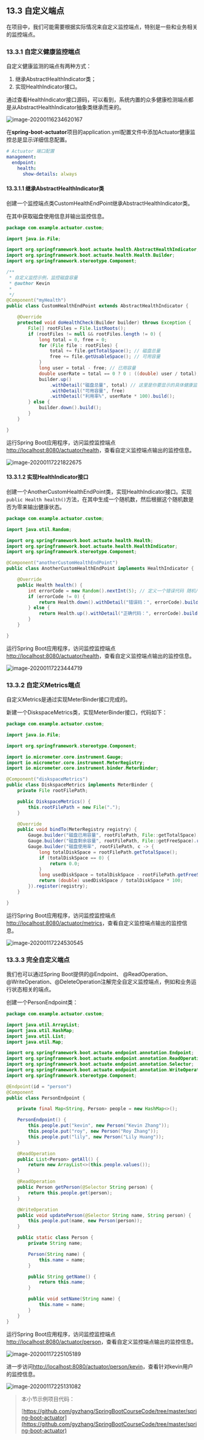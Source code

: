 ## 13.3 自定义端点

在项目中，我们可能需要根据实际情况来自定义监控端点，特别是一些和业务相关的监控端点。

### 13.3.1 自定义健康监控端点

自定义健康监测的端点有两种方式：

1. 继承AbstractHealthIndicator类；
2. 实现HealthIndicator接口。

通过查看HealthIndicator接口源码，可以看到，系统内置的众多健康检测端点都是从AbstractHealthIndicator抽象类继承而来的。

![image-20200116234620167](images/image-20200116234620167.png)

在**spring-boot-actuator**项目的application.yml配置文件中添加Actuator健康监控总是显示详细信息配置。

```yaml
# Actuator 端口配置
management:
  endpoint:
    health:
      show-details: always
```

#### 13.3.1.1 继承AbstractHealthIndicator类

创建一个监控端点类CustomHealthEndPoint继承AbstractHealthIndicator类。

在其中获取磁盘使用信息并输出监控信息。

```java
package com.example.actuator.custom;

import java.io.File;

import org.springframework.boot.actuate.health.AbstractHealthIndicator;
import org.springframework.boot.actuate.health.Health.Builder;
import org.springframework.stereotype.Component;

/**
 * 自定义监控示例，监控磁盘容量
 * @author Kevin
 *
 */
@Component("myHealth")
public class CustomHealthEndPoint extends AbstractHealthIndicator {

	@Override
	protected void doHealthCheck(Builder builder) throws Exception {
		File[] rootFiles = File.listRoots();
		if (rootFiles != null && rootFiles.length != 0) {
			long total = 0, free = 0;
			for (File file : rootFiles) {
				total += file.getTotalSpace(); // 磁盘总量
				free += file.getUsableSpace(); // 可用容量
			}
			long user = total - free; // 已用容量
			double userRate = total == 0 ? 0 : ((double) user / total);// 磁盘利用率
			builder.up()
				.withDetail("磁盘总量", total) // 这里是你要显示的具体健康监测信息
				.withDetail("可用容量", free)
				.withDetail("利用率%", userRate * 100).build();
		} else {
			builder.down().build();
		}
	}

}
```

运行Spring Boot应用程序，访问监控监控端点[http://localhost:8080/actuator/health](http://localhost:8080/actuator/health)，查看自定义监控端点输出的监控信息。

![image-20200117221822675](images/image-20200117221822675.png)

#### 13.3.1.2 实现HealthIndicator接口

创建一个AnotherCustomHealthEndPoint类，实现HealthIndicator接口。实现`public Health health()`方法，在其中生成一个随机数，然后根据这个随机数是否为零来输出健康状态。

```java
package com.example.actuator.custom;

import java.util.Random;

import org.springframework.boot.actuate.health.Health;
import org.springframework.boot.actuate.health.HealthIndicator;
import org.springframework.stereotype.Component;

@Component("anotherCustomHealthEndPoint")
public class AnotherCustomHealthEndPoint implements HealthIndicator {

	@Override
	public Health health() {
        int errorCode = new Random().nextInt(5); // 定义一个错误代码 随机产生
        if (errorCode != 0) {
            return Health.down().withDetail("错误码：", errorCode).build();
        } else {
            return Health.up().withDetail("正确代码：", errorCode).build();
        }
	}

}
```

运行Spring Boot应用程序，访问监控监控端点[http://localhost:8080/actuator/health](http://localhost:8080/actuator/health)，查看自定义监控端点输出的监控信息。

![image-20200117223444719](images/image-20200117223444719.png)

### 13.3.2 自定义Metrics端点

自定义Metrics是通过实现MeterBinder接口完成的。

新建一个DiskspaceMetrics类，实现MeterBinder接口，代码如下：

```java
package com.example.actuator.custom;

import java.io.File;

import org.springframework.stereotype.Component;

import io.micrometer.core.instrument.Gauge;
import io.micrometer.core.instrument.MeterRegistry;
import io.micrometer.core.instrument.binder.MeterBinder;

@Component("diskspaceMetrics")
public class DiskspaceMetrics implements MeterBinder {
	private File rootFilePath;

	public DiskspaceMetrics() {
		this.rootFilePath = new File(".");
	}

	@Override
	public void bindTo(MeterRegistry registry) {
		Gauge.builder("磁盘已用容量", rootFilePath, File::getTotalSpace).register(registry);
		Gauge.builder("磁盘剩余容量", rootFilePath, File::getFreeSpace).register(registry);
		Gauge.builder("磁盘使用率", rootFilePath, c -> {
			long totalDiskSpace = rootFilePath.getTotalSpace();
			if (totalDiskSpace == 0) {
				return 0.0;
			}
			long usedDiskSpace = totalDiskSpace - rootFilePath.getFreeSpace();
			return (double) usedDiskSpace / totalDiskSpace * 100;
		}).register(registry);
	}

}
```

运行Spring Boot应用程序，访问监控监控端点[http://localhost:8080/actuator/metrics](http://localhost:8080/actuator/metrics)，查看自定义监控端点输出的监控信息。

![image-20200117224530545](images/image-20200117224530545.png)

### 13.3.3 完全自定义端点

我们也可以通过Spring Boot提供的@Endpoint、 @ReadOperation、@WriteOperation、@DeleteOperation注解完全自定义监控端点，例如和业务运行状态相关的端点。

创建一个PersonEndpoint类：

```java
package com.example.actuator.custom;

import java.util.ArrayList;
import java.util.HashMap;
import java.util.List;
import java.util.Map;

import org.springframework.boot.actuate.endpoint.annotation.Endpoint;
import org.springframework.boot.actuate.endpoint.annotation.ReadOperation;
import org.springframework.boot.actuate.endpoint.annotation.Selector;
import org.springframework.boot.actuate.endpoint.annotation.WriteOperation;
import org.springframework.stereotype.Component;

@Endpoint(id = "person")
@Component
public class PersonEndpoint {

	private final Map<String, Person> people = new HashMap<>();

    PersonEndpoint() {
        this.people.put("kevin", new Person("Kevin Zhang"));
        this.people.put("roy", new Person("Roy Zhang"));
        this.people.put("lily", new Person("Lily Huang"));
    }

    @ReadOperation
    public List<Person> getAll() {
        return new ArrayList<>(this.people.values());
    }

    @ReadOperation
    public Person getPerson(@Selector String person) {
        return this.people.get(person);
    }

    @WriteOperation
    public void updatePerson(@Selector String name, String person) {
        this.people.put(name, new Person(person));
    }

    public static class Person {
        private String name;

        Person(String name) {
            this.name = name;
        }

        public String getName() {
            return this.name;
        }

        public void setName(String name) {
            this.name = name;
        }
    }
}
```

运行Spring Boot应用程序，访问监控监控端点[http://localhost:8080/actuator/person](http://localhost:8080/actuator/person)，查看自定义监控端点输出的监控信息。

![image-20200117225105189](images/image-20200117225105189.png)

进一步访问[http://localhost:8080/actuator/person/kevin](http://localhost:8080/actuator/person/kevin)，查看针对kevin用户的监控信息。

![image-20200117225131082](images/image-20200117225131082.png)



> 本小节示例项目代码：
>
> [https://github.com/gyzhang/SpringBootCourseCode/tree/master/spring-boot-actuator](https://github.com/gyzhang/SpringBootCourseCode/tree/master/spring-boot-actuator)
